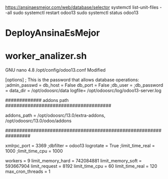 https://ansinaesmejor.com/web/database/selector
systemctl list-unit-files --all
sudo systemctl restart odoo13
sudo systemctl status odoo13

# DeployAnsinaEsMejor
# worker_analizer.sh

  GNU nano 4.8                                                                                         /opt/config/odoo13.conf                                                                                          Modified  


[options]
; This is the password that allows database operations:
;admin_passwd =
db_host = False
db_port = False
;db_user =
;db_password =
data_dir = /opt/odoosrc/data
logfile= /opt/odoosrc/log/odoo13-server.log

############# addons path ######################################

addons_path =
    /opt/odoosrc/13.0/extra-addons,
    /opt/odoosrc/13.0/odoo/addons

#################################################################

xmlrpc_port = 3369
;dbfilter = odoo13
logrotate = True
;limit_time_real = 1000
;limit_time_cpu = 1000

workers = 9
limit_memory_hard = 742084881
limit_memory_soft = 593667904
limit_request = 8192
limit_time_cpu = 60
limit_time_real = 120
max_cron_threads = 1








